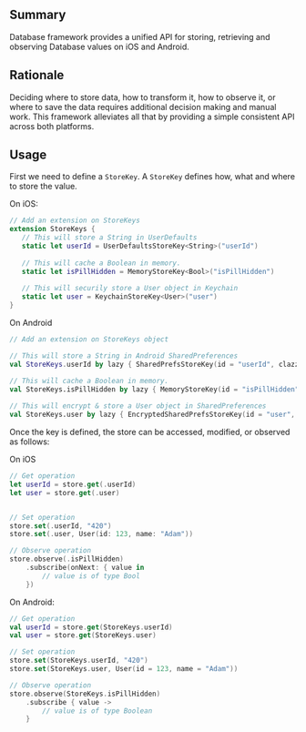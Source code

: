 ## Summary
Database framework provides a unified API for storing, retrieving and observing Database values on iOS and Android.

## Rationale
Deciding where to store data, how to transform it, how to observe it, or where to save the data requires additional decision making and manual work. This framework alleviates all that by providing a simple consistent API across both platforms.

## Usage
First we need to define a `StoreKey`. A `StoreKey` defines how, what and where to store the value.

On iOS:
```swift
// Add an extension on StoreKeys
extension StoreKeys {
   // This will store a String in UserDefaults
   static let userId = UserDefaultsStoreKey<String>("userId")
   
   // This will cache a Boolean in memory.
   static let isPillHidden = MemoryStoreKey<Bool>("isPillHidden")
   
   // This will securily store a User object in Keychain
   static let user = KeychainStoreKey<User>("user")
}
```

On Android
```kotlin
// Add an extension on StoreKeys object

// This will store a String in Android SharedPreferences
val StoreKeys.userId by lazy { SharedPrefsStoreKey(id = "userId", clazz = String::class.java) }

// This will cache a Boolean in memory.
val StoreKeys.isPillHidden by lazy { MemoryStoreKey(id = "isPillHidden", clazz = Boolean::class.java) }
   
// This will encrypt & store a User object in SharedPreferences
val StoreKeys.user by lazy { EncryptedSharedPrefsStoreKey(id = "user", clazz = User::class.java) }
```

Once the key is defined, the store can be accessed, modified, or observed as follows:

On iOS
```swift
// Get operation
let userId = store.get(.userId)
let user = store.get(.user)


// Set operation
store.set(.userId, "420")
store.set(.user, User(id: 123, name: "Adam"))

// Observe operation
store.observe(.isPillHidden)
    .subscribe(onNext: { value in
        // value is of type Bool
    })
```

On Android:
```kotlin
// Get operation
val userId = store.get(StoreKeys.userId)
val user = store.get(StoreKeys.user)

// Set operation
store.set(StoreKeys.userId, "420")
store.set(StoreKeys.user, User(id = 123, name = "Adam"))

// Observe operation
store.observe(StoreKeys.isPillHidden)
    .subscribe { value -> 
        // value is of type Boolean
    }
```

